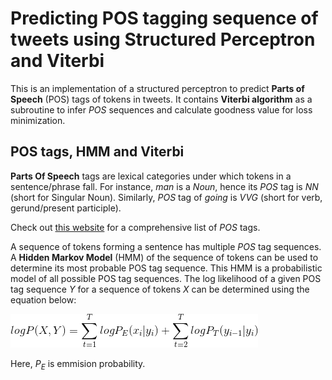 # Predicting POS tagging sequence of tweets using Structured Perceptron and Viterbi

This is an implementation of a structured perceptron to predict **Parts of Speech** (POS) tags of tokens in tweets. It contains **Viterbi algorithm** as a subroutine to infer *POS* sequences and calculate goodness value for loss minimization. 

## POS tags, HMM and Viterbi
**Parts Of Speech** tags are lexical categories under which tokens in a sentence/phrase fall. For instance, *man* is a *Noun*, hence its *POS* tag is *NN* (short for Singular Noun). Similarly, *POS* tag of *going* is *VVG* (short for verb, gerund/present participle).

Check out [this website](https://www.sketchengine.co.uk/penn-treebank-tagset/) for a comprehensive list of *POS* tags.

A sequence of tokens forming a sentence has multiple *POS* tag sequences. A **Hidden Markov Model** (HMM) of the sequence of tokens can be used to determine its most probable POS tag sequence. This HMM is a probabilistic model of all possible POS tag sequences. The log likelihood of a given POS tag sequence *Y* for a sequence of tokens *X* can be determined using the equation below:

![img](https://raw.githubusercontent.com/Tapojit/structured-perceptron-and-viterbi/master/HMM1.png)

Here, *P<sub>E</sub>* is emmision probability.
